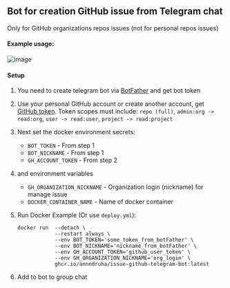 ## Bot for creation GitHub issue from Telegram chat
Only for GitHub organizations repos issues (not for personal repos issues)

#### Example usage:

![image](https://user-images.githubusercontent.com/51162917/225610117-0a5689ec-1742-4c11-8938-de8d098b5092.png)


#### Setup

1. You need to create telegram bot via [BotFather](https://t.me/BotFather) and get bot token
2. Use your personal GitHub account or create another account, get [GitHub token](https://github.com/settings/tokens).
Token scopes must include: `repo (full)`, `admin:org -> read:org`, `user -> read:user`, `project -> read:project`

3. Next set the docker environment secrets:
   * `BOT_TOKEN` - From step 1
   * `BOT_NICKNAME` - From step 1
   * `GH_ACCOUNT_TOKEN` - From step 2
4. and environment variables
   * `GH_ORGANIZATION_NICKNAME` - Organization login (nickname) for manage issue
   * `DOCKER_CONTAINER_NAME` - Name of docker container

5. Run Docker Example (Or use `deploy.yml`):
   ```commandline
   docker run  --detach \
               --restart always \
               --env BOT_TOKEN='some_token_from_botFather' \
               --env BOT_NICKNAME='nickname_from_botFather' \
               --env GH_ACCOUNT_TOKEN='github_user_token' \
               --env GH_ORGANIZATION_NICKNAME='org_login' \
               ghcr.io/annndruha/issue-github-telegram-bot:latest
   ```
6. Add to bot to group chat
